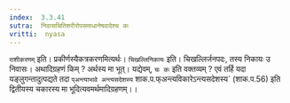 ```yaml
---
index:  3.3.41
sutra:  निवासचितिशरीरोपसमाधानेषवादेश्च कः
vritti:  nyasa
---
```


`राशीकरणम्` इति। प्रकीर्णस्यैकत्रकरणमित्यर्थः। `चिखल्लिनिकायः` इति। चिखल्लिर्जनपदः, तस्य निकायः उ निवासः। अथादिग्रहणं किम् ? अर्थस्य मा भूत्। यद्येवम्, `चः कः` इति वक्तव्यम् ? एवं तर्हि यदा यङ्लुगन्तादुत्पद्यते तदा `प्अन्त्याभावे अन्त्यसदेशस्य` शाक.प.फ्अन्त्यविकारेऽन्त्यसदेशस्य` (शाक.प.56) इति द्वितीयस्य चकारस्य मा भूदित्यवमर्थमादिग्रहणम्।।

